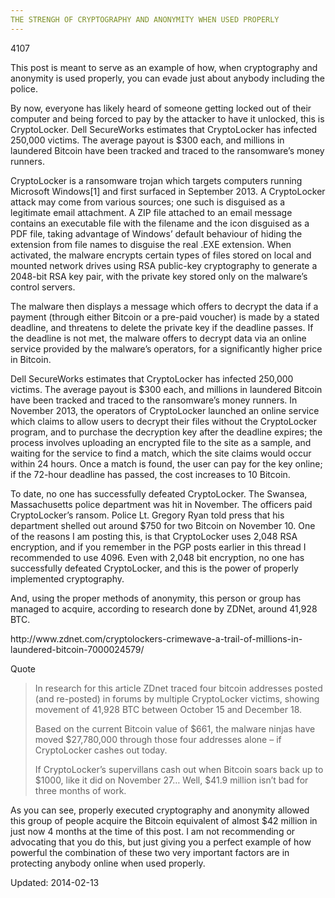 ```yaml
---
THE STRENGH OF CRYPTOGRAPHY AND ANONYMITY WHEN USED PROPERLY
---
```

4107


<p>This post is meant to serve as an example of how, when cryptography and anonymity is used properly, you can evade just about anybody including the police.</p>
<p>By now, everyone has likely heard of someone getting locked out of their computer and being forced to pay by the attacker to have it unlocked, this is CryptoLocker. Dell SecureWorks estimates that CryptoLocker has infected 250,000 victims. The average payout is $300 each, and millions in laundered Bitcoin have been tracked and traced to the ransomware&#8217;s money runners.</p>
<p>CryptoLocker is a ransomware trojan which targets computers running Microsoft Windows[1] and first surfaced in September 2013. A CryptoLocker attack may come from various sources; one such is disguised as a legitimate email attachment. A ZIP file attached to an email message contains an executable file with the filename and the icon disguised as a PDF file, taking advantage of Windows&#8217; default behaviour of hiding the extension from file names to disguise the real .EXE extension. When activated, the malware encrypts certain types of files stored on local and mounted network drives using RSA public-key cryptography to generate a 2048-bit RSA key pair, with the private key stored only on the malware&#8217;s control servers.</p>
<p>The malware then displays a message which offers to decrypt the data if a payment (through either Bitcoin or a pre-paid voucher) is made by a stated deadline, and threatens to delete the private key if the deadline passes. If the deadline is not met, the malware offers to decrypt data via an online service provided by the malware&#8217;s operators, for a significantly higher price in Bitcoin.</p>
<p>Dell SecureWorks estimates that CryptoLocker has infected 250,000 victims. The average payout is $300 each, and millions in laundered Bitcoin have been tracked and traced to the ransomware&#8217;s money runners. In November 2013, the operators of CryptoLocker launched an online service which claims to allow users to decrypt their files without the CryptoLocker program, and to purchase the decryption key after the deadline expires; the process involves uploading an encrypted file to the site as a sample, and waiting for the service to find a match, which the site claims would occur within 24 hours. Once a match is found, the user can pay for the key online; if the 72-hour deadline has passed, the cost increases to 10 Bitcoin.</p>
<p>To date, no one has successfully defeated CryptoLocker. The Swansea, Massachusetts police department was hit in November. The officers paid CryptoLocker&#8217;s ransom. Police Lt. Gregory Ryan told press that his department shelled out around $750 for two Bitcoin on November 10. One of the reasons I am posting this, is that CryptoLocker uses 2,048 RSA encryption, and if you remember in the PGP posts earlier in this thread I recommended to use 4096. Even with 2,048 bit encryption, no one has successfully defeated CryptoLocker, and this is the power of properly implemented cryptography.</p>
<p>And, using the proper methods of anonymity, this person or group has managed to acquire, according to research done by ZDNet, around 41,928 BTC.</p>
<p>http://www.zdnet.com/cryptolockers-crimewave-a-trail-of-millions-in-laundered-bitcoin-7000024579/</p>
<div>
<div>Quote</div>
</div>
<blockquote><p>In research for this article ZDnet traced four bitcoin addresses posted (and re-posted) in forums by multiple CryptoLocker victims, showing movement of 41,928 BTC between October 15 and December 18.</p>
<p>Based on the current Bitcoin value of $661, the malware ninjas have moved $27,780,000 through those four addresses alone &#8211; if CryptoLocker cashes out today.</p>
<p>If CryptoLocker&#8217;s supervillans cash out when Bitcoin soars back up to $1000, like it did on November 27&#8230; Well, $41.9 million isn&#8217;t bad for three months of work.</p></blockquote>
<p>As you can see, properly executed cryptography and anonymity allowed this group of people acquire the Bitcoin equivalent of almost $42 million in just now 4 months at the time of this post. I am not recommending or advocating that you do this, but just giving you a perfect example of how powerful the combination of these two very important factors are in protecting anybody online when used properly.</p>

Updated: 2014-02-13

